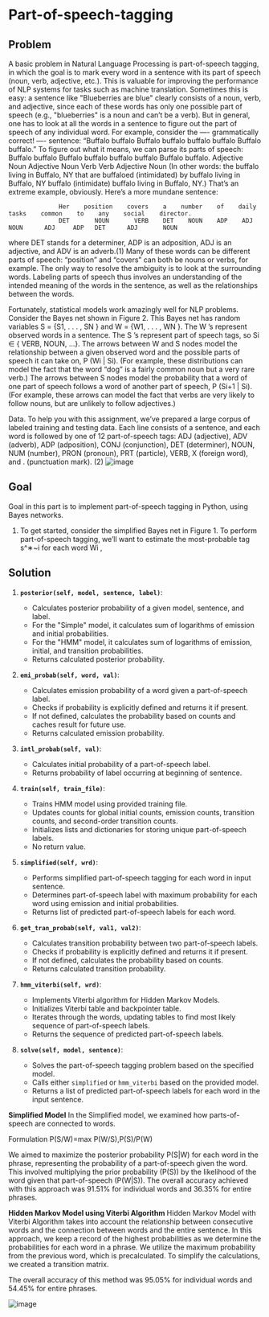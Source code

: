 # Part-of-speech-tagging
## Problem
A basic problem in Natural Language Processing is part-of-speech tagging, in which the goal is to mark every word in a sentence with its part of speech (noun, verb, adjective, etc.). This is valuable for improving the performance of NLP systems for tasks such as machine translation.
Sometimes this is easy: a sentence like "Blueberries are blue" clearly consists of a noun, verb, and adjective, since each of these words has only one possible part of speech (e.g., "blueberries" is a noun and can’t be a verb).
But in general, one has to look at all the words in a sentence to figure out the part of speech of any individual word. For example, consider the —- grammatically correct! —- sentence: “Buffalo buffalo Buffalo buffalo buffalo buffalo Buffalo buffalo.” To figure out what it means, we can parse its parts of speech:
                     Buffalo      buffalo      Buffalo      buffalo     buffalo     buffalo    Buffalo    buffalo.
                     Adjective      Noun      Adjective      Noun        Verb        Verb      Adjective    Noun
(In other words: the buffalo living in Buffalo, NY that are buffaloed (intimidated) by buffalo living in
Buffalo, NY buffalo (intimidate) buffalo living in Buffalo, NY.) That’s an extreme example, obviously. Here’s a more mundane sentence:

                  Her    position    covers    a    number    of    daily    tasks    common    to    any    social    director.
                  DET       NOUN       VERB    DET    NOUN    ADP    ADJ      NOUN      ADJ     ADP   DET      ADJ       NOUN

where DET stands for a determiner, ADP is an adposition, ADJ is an adjective, and ADV is an adverb.(1) Many of these words can be different parts of speech: “position” and “covers” can both be nouns or verbs, for example. The only way to resolve the ambiguity is to look at the surrounding words. Labeling parts of speech thus involves an understanding of the intended meaning of the words in the sentence, as well as the relationships between the words.

Fortunately, statistical models work amazingly well for NLP problems. Consider the Bayes net shown in Figure 2. This Bayes net has random variables S = {S1, . . . , SN } and W = {W1, . . . , WN }. The W ’s represent observed words in a sentence. The S ’s represent part of speech tags, so Si ∈ { VERB, NOUN, ...}. The arrows between W and S nodes model the relationship between a given observed word and the possible parts of speech it can take on, P (Wi | Si). (For example, these distributions can model the fact that the word “dog” is a fairly common noun but a very rare verb.) The arrows between S nodes model the probability that a word of one part of speech follows a word of another part of speech, P (Si+1 | Si). (For example, these arrows can model the fact that verbs are very likely to follow nouns, but are unlikely to follow adjectives.)

Data. To help you with this assignment, we’ve prepared a large corpus of labeled training and testing data.
Each line consists of a sentence, and each word is followed by one of 12 part-of-speech tags: ADJ (adjective), ADV (adverb), ADP (adposition), CONJ (conjunction), DET (determiner), NOUN, NUM (number), PRON (pronoun), PRT (particle), VERB, X (foreign word), and . (punctuation mark). (2)
![image](https://github.com/user-attachments/assets/e31c00e5-fe6a-4bcb-b851-2631e9af8580)

## Goal
Goal in this part is to implement part-of-speech tagging in Python, using Bayes networks.
1. To get started, consider the simplified Bayes net in Figure 1. To perform part-of-speech tagging, we’ll want to estimate the most-probable tag s^∗~i
for each word Wi
,

## Solution
1. **`posterior(self, model, sentence, label)`**:
   - Calculates posterior probability of a given model, sentence, and label.
   - For the "Simple" model, it calculates sum of logarithms of emission and initial probabilities.
   - For the "HMM" model, it calculates sum of logarithms of emission, initial, and transition probabilities.
   - Returns calculated posterior probability.

2. **`emi_probab(self, word, val)`**:
   - Calculates emission probability of a word given a part-of-speech label.
   - Checks if probability is explicitly defined and returns it if present.
   - If not defined, calculates the probability based on counts and caches result for future use.
   - Returns calculated emission probability.

3. **`intl_probab(self, val)`**:
   - Calculates initial probability of a part-of-speech label.
   - Returns probability of label occurring at beginning of sentence.

4. **`train(self, train_file)`**:
   - Trains HMM model using provided training file.
   - Updates counts for global initial counts, emission counts, transition counts, and second-order transition counts.
   - Initializes lists and dictionaries for storing unique part-of-speech labels.
   - No return value.

5. **`simplified(self, wrd)`**:
   - Performs simplified part-of-speech tagging for each word in input sentence.
   - Determines part-of-speech label with maximum probability for each word using emission and initial probabilities.
   - Returns list of predicted part-of-speech labels for each word.

6. **`get_tran_probab(self, val1, val2)`**:
   - Calculates transition probability between two part-of-speech labels.
   - Checks if probability is explicitly defined and returns it if present.
   - If not defined, calculates the probability based on counts.
   - Returns calculated transition probability.

7. **`hmm_viterbi(self, wrd)`**:
   - Implements Viterbi algorithm for Hidden Markov Models.
   - Initializes Viterbi table and backpointer table.
   - Iterates through the words, updating tables to find most likely sequence of part-of-speech labels.
   - Returns the sequence of predicted part-of-speech labels.

8. **`solve(self, model, sentence)`**:
   - Solves the part-of-speech tagging problem based on the specified model.
   - Calls either `simplified` or `hmm_viterbi` based on the provided model.
   - Returns a list of predicted part-of-speech labels for each word in the input sentence.
   
 **Simplified Model**
In the Simplified model, we examined how parts-of-speech are connected to words.

Formulation
P(S/W)=max P(W/S),P(S)/P(W)

We aimed to maximize the posterior probability P(S|W) for each word in the phrase, representing the probability of a part-of-speech given the word. This involved multiplying the prior probability (P(S)) by the likelihood of the word given that part-of-speech (P(W|S)). The overall accuracy achieved with this approach was 91.51% for individual words and 36.35% for entire phrases.


**Hidden Markov Model using Viterbi Algorithm**
Hidden Markov Model with Viterbi Algorithm takes into account the relationship between consecutive words and the connection between words and the entire sentence. In this approach, we keep a record of the highest probabilities as we determine the probabilities for each word in a phrase. We utilize the maximum probability from the previous word, which is precalculated. To simplify the calculations, we created a transition matrix.

The overall accuracy of this method was 95.05% for individual words and 54.45% for entire phrases.


![image](https://github.com/user-attachments/assets/5e78c4c8-2f4b-46de-a635-485f484ff909)

